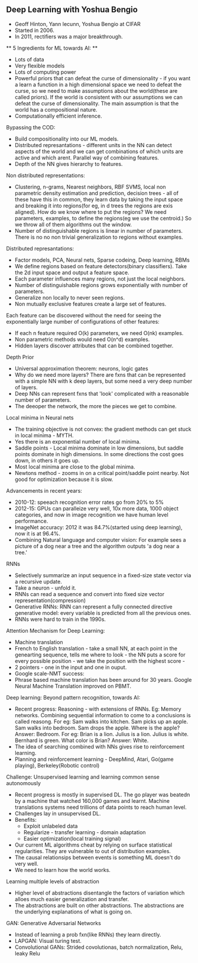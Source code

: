 ## Deep Learning with Yoshua Bengio ##

* Geoff Hinton, Yann lecunn, Yoshua Bengio at CIFAR
* Started in 2006.
* In 2011, rectifiers was a major breakthrough.

** 5 Ingredients for ML towards AI: **

* Lots of data
* Very flexible models
* Lots of computing power
* Powerful priors that can defeat the curse of dimensionality - if you want a learn a function in a high dimensional space we need to defeat the curse, so we need to make assumptions about the world(these are called priors). If the world is consistent with our assumptions we can defeat the curse of dimensionality. The main assumption is that the world has a compositional nature.
* Computationally efficient inference.

Bypassing the COD:

* Build compositionality into our ML models.
* Distributed represantations - different units in the NN can detect aspects of the world and we can get combinations of which units are active and which arent. Parallel way of combining features.
* Depth of the NN gives hierarchy to features.

Non distributed representations:

* Clustering, n-grams, Nearest neighbors, RBF SVMS, local non parametric density estimation and prediction, decision trees - all of these have this in common, they learn data by taking the input space and breaking it into regions(for eg, in d trees the regions are exis aligned). How do we know where to put the regions? We need parameters, examples, to define the regions(eg we use the centroid.) So we throw all of them algorithms out the window.
* Number of distinguishable regions is linear in number of parameters. There is no no non trivial generalization to regions without examples.

Distributed represantations:

* Factor models, PCA, Neural nets, Sparse codeing, Deep learning, RBMs
* We define regions based on feature detectors(binary classifiers). Take the 2d input space and output a feature space.
* Each parameter influences many regions, not just the local neighbors. 
* Number of distinguishable regions grows exponentially with number of parameters.
* Generalize non locally to never seen regions.
* Non mutually exclusive features create a large set of features.

Each feature can be discovered without the need for seeing the exponentially large number of configurations of other features:

* If each n feature required O(k) parameters, we need O(nk) examples.
* Non parametric methods would need O(n^d) examples.
* Hidden layers discover attributes that can be combined together.

Depth Prior

* Universal approximation theorem: neurons, logic gates
* Why do we need more layers? There are fxns that can be represented with a simple NN with k deep layers, but some need a very deep number of layers. 
* Deep NNs can represent fxns that 'look' complicated with a reasonable number of parameters.
* The deeoper the network, the more the pieces we get to combine. 

Local minima in Neural nets

* The training objective is not convex: the gradient methods can get stuck in local minima - MYTH.
* Yes there is an exponential number of local minima.
* Saddle points - Local minima dominate in low dimensions, but saddle points dominate in high dimensions. In some directions the cost goes down, in others it goes up.
* Most local minima are close to the global minima.
* Newtons method - zooms in on a critical point/saddle point nearby. Not  good for optimization because it is slow.

Advancements in recent years:

* 2010-12: speeach recognition error rates go from 20% to 5%
* 2012-15: GPUs can paralleize very well, 10x more data, 1000 object categories, and now in image recognition we have human level performance.
* ImageNet accuracy: 2012 it was 84.7%(started using deep learning), now it is at 96.4%. 
* Combining Natural language and computer vision: For example sees a picture of a dog near a tree and the algorithm outputs 'a dog near a tree.'

RNNs

* Selectively summarize an input sequence in a fixed-size state vector via a recursive update. 
* Take a neuron - unfold it.
* RNNs can read a sequence and convert into fixed size vector representation(compression) 
* Generative RNNs: RNN can represent a fully connected directive generative model: every variable is predicted from all the previous ones.
*  RNNs were hard to train in the 1990s.

Attention Mechanism for Deep Learning:

* Machine translation
* French to English translation - take a small NN, at each point in the genearting sequence, tells me where to look - the NN puts a score for every possible position - we take the position with the highest score - 
* 2 pointers - one in the input and one in ouput. 
* Google scale-NMT success:
* Phrase based machine translation has been around for 30 years. Google Neural Machine Translation improved on PBMT.

Deep learning: Beyond pattern recognition, towards AI:

* Recent progress: Reasoning - with extensions of RNNs. Eg: Memory networks. Combining sequential information to come to a conclusions is called reasong. For eg: Sam walks into kitchen. Sam picks up an apple. Sam walks into bedroom. Sam drops the apple. Where is the apple? Answer: Bedroom. For eg: Brian is a lion. Julius is a lion. Julius is white. Bernhard is green. What color is Brian? Answer: White. 
* The idea of searching combined with NNs gives rise to reinforcement learning.
* Planning and reinforcement learning - DeepMind, Atari, Go(game playing), Berkeley(Robotic control)

Challenge: Unsupervised learning and learning common sense autonomously

* Recent progress is mostly in supervised DL. The go player was beatedn by a machine that watched 160,000 games and learnt. Machine translations systems need trillions of data points to reach human level.
* Challenges lay in unsupervised DL.
* Benefits:
	- Exploit unlabeled data
	- Regularize - transfer learning - domain adaptation
	- Easier optimization(local training signal)
* Our current ML algorithms cheat by relying on surface statistical regularities. They are vulnerable to out of distribution examples.
* The causal relationsips between events is something ML doesn't do very well. 
* We need to learn how the world works.

Learning multiple levels of abstraction

* Higher level of abstractions disentangle the factors of variation which alloes much easier generalization and transfer.
* The abstractions are built on other abstractions. The abstractions are the underlying explanations of what is going on.

GAN: Generative Adversarial Networks

* Instead of learning a prob fxn(like RNNs) they learn directly.
* LAPGAN: Visual turing test. 
* Convolutional GANs: Strided covolutionas, batch normalization, Relu, leaky Relu












